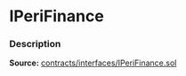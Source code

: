 # IPeriFinance

### Description <a href="description" id="description"></a>

**Source:** [contracts/interfaces/IPeriFinance.sol](https://github.com/perifinance/peri-finance/blob/master/contracts/interfaces/IPeriFinance.sol)
